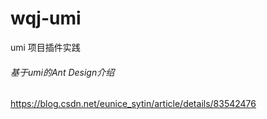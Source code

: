 # wqj-umi
umi 项目插件实践



###### 基于umi的Ant Design介绍
https://blog.csdn.net/eunice_sytin/article/details/83542476
